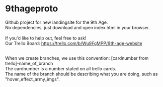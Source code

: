 # 9thageproto
Github project for new landingsite for the 9th Age.<br>
No dependencies, just download and open index.html in your browser.<br>
<br>
If you'd like to help out, feel free to ask!<br>
Our Trello Board:  https://trello.com/b/Wu9FgMPP/9th-age-website<br><br>

When we create branches, we use this convention: [cardnumber from trello]-name_of_branch<br>
The cardnumber is a number stated on all trello cards.<br>The name of the branch should be describing what you are doing, such as "hover_effect_army_imgs".
